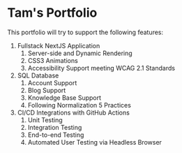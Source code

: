 # Tam's Portfolio 
This portfolio will try to support the following features:
1. Fullstack NextJS Application
    1. Server-side and Dynamic Rendering
    2. CSS3 Animations
    3. Accessibility Support meeting WCAG 2.1 Standards
3. SQL Database
    1. Account Support
    2. Blog Support
    3. Knowledge Base Support
    4. Following Normalization 5 Practices
4. CI/CD Integrations with GitHub Actions
    1. Unit Testing
    2. Integration Testing
    3. End-to-end Testing
    4. Automated User Testing via Headless Browser
  
